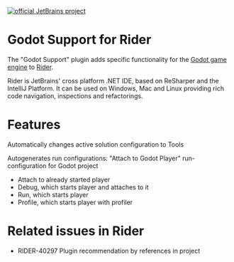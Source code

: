 [![official JetBrains project](http://jb.gg/badges/official-flat-square.svg)](https://confluence.jetbrains.com/display/ALL/JetBrains+on+GitHub)

# Godot Support for Rider


The "Godot Support" plugin adds specific functionality for the [Godot game engine](https://godotengine.org/) to [Rider](https://www.jetbrains.com/rider/).

Rider is JetBrains' cross platform .NET IDE, based on ReSharper and the IntelliJ Platform. It can be used on Windows, Mac and Linux providing rich code navigation, inspections and refactorings.

# Features

Automatically changes active solution configuration to Tools

Autogenerates run configurations: "Attach to Godot Player" run-configuration for Godot project
 - Attach to already started player
 - Debug, which starts player and attaches to it
 - Run, which starts player
 - Profile, which starts player with profiler

# Related issues in Rider

- RIDER-40297 Plugin recommendation by references in project
